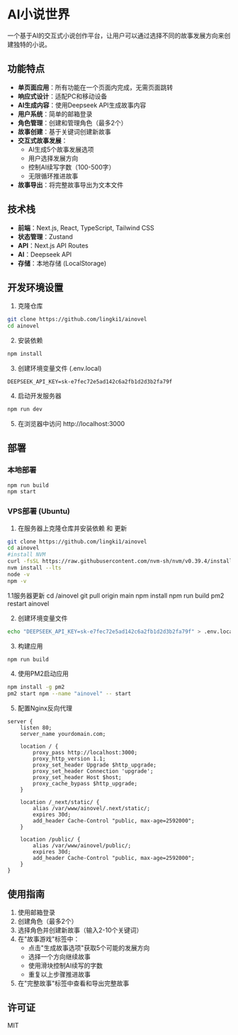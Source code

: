 # AI小说世界

一个基于AI的交互式小说创作平台，让用户可以通过选择不同的故事发展方向来创建独特的小说。

## 功能特点

- **单页面应用**：所有功能在一个页面内完成，无需页面跳转
- **响应式设计**：适配PC和移动设备
- **AI生成内容**：使用Deepseek API生成故事内容
- **用户系统**：简单的邮箱登录
- **角色管理**：创建和管理角色（最多2个）
- **故事创建**：基于关键词创建新故事
- **交互式故事发展**：
  - AI生成5个故事发展选项
  - 用户选择发展方向
  - 控制AI续写字数（100-500字）
  - 无限循环推进故事
- **故事导出**：将完整故事导出为文本文件

## 技术栈

- **前端**：Next.js, React, TypeScript, Tailwind CSS
- **状态管理**：Zustand
- **API**：Next.js API Routes
- **AI**：Deepseek API
- **存储**：本地存储 (LocalStorage)

## 开发环境设置

1. 克隆仓库
```bash
git clone https://github.com/lingki1/ainovel
cd ainovel
```

2. 安装依赖
```bash
npm install
```

3. 创建环境变量文件 (.env.local)
```
DEEPSEEK_API_KEY=sk-e7fec72e5ad142c6a2fb1d2d3b2fa79f
```

4. 启动开发服务器
```bash
npm run dev
```

5. 在浏览器中访问 http://localhost:3000

## 部署

### 本地部署

```bash
npm run build
npm start
```

### VPS部署 (Ubuntu)

1. 在服务器上克隆仓库并安装依赖 和 更新
```bash
git clone https://github.com/lingki1/ainovel
cd ainovel
#install NVM
curl -fsSL https://raw.githubusercontent.com/nvm-sh/nvm/v0.39.4/install.sh | bash
nvm install --lts
node -v
npm -v
```
1.1服务器更新
cd /ainovel
git pull origin main
npm install
npm run build
pm2 restart ainovel

2. 创建环境变量文件
```bash
echo "DEEPSEEK_API_KEY=sk-e7fec72e5ad142c6a2fb1d2d3b2fa79f" > .env.local
```

3. 构建应用
```bash
npm run build
```

4. 使用PM2启动应用
```bash
npm install -g pm2
pm2 start npm --name "ainovel" -- start
```

5. 配置Nginx反向代理
```nginx
server {
    listen 80;
    server_name yourdomain.com;

    location / {
        proxy_pass http://localhost:3000;
        proxy_http_version 1.1;
        proxy_set_header Upgrade $http_upgrade;
        proxy_set_header Connection 'upgrade';
        proxy_set_header Host $host;
        proxy_cache_bypass $http_upgrade;
    }

    location /_next/static/ {
        alias /var/www/ainovel/.next/static/;
        expires 30d;
        add_header Cache-Control "public, max-age=2592000";
    }

    location /public/ {
        alias /var/www/ainovel/public/;
        expires 30d;
        add_header Cache-Control "public, max-age=2592000";
    }
}
```

## 使用指南

1. 使用邮箱登录
2. 创建角色（最多2个）
3. 选择角色并创建新故事（输入2-10个关键词）
4. 在"故事游戏"标签中：
   - 点击"生成故事选项"获取5个可能的发展方向
   - 选择一个方向继续故事
   - 使用滑块控制AI续写的字数
   - 重复以上步骤推进故事
5. 在"完整故事"标签中查看和导出完整故事

## 许可证

MIT
